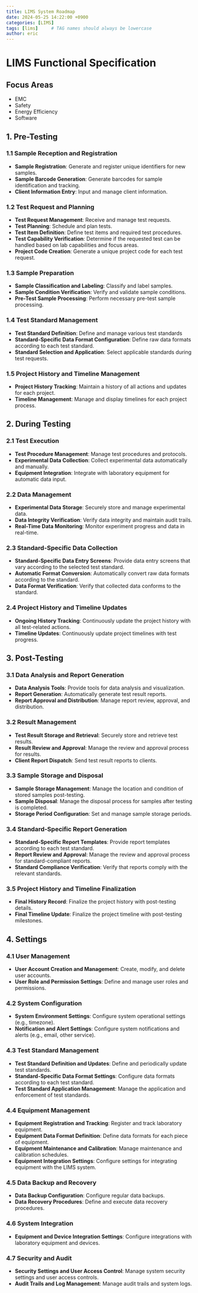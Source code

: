 ```yaml
---
title: LIMS System Roadmap
date: 2024-05-25 14:22:00 +0900
categories: [LIMS]
tags: [lims]     # TAG names should always be lowercase
author: eric
---
```

# LIMS Functional Specification

## Focus Areas
- EMC
- Safety
- Energy Efficiency
- Software

## 1. Pre-Testing

### 1.1 Sample Reception and Registration
- **Sample Registration**: Generate and register unique identifiers for new samples.
- **Sample Barcode Generation**: Generate barcodes for sample identification and tracking.
- **Client Information Entry**: Input and manage client information.

### 1.2 Test Request and Planning
- **Test Request Management**: Receive and manage test requests.
- **Test Planning**: Schedule and plan tests.
- **Test Item Definition**: Define test items and required test procedures.
- **Test Capability Verification**: Determine if the requested test can be handled based on lab capabilities and focus areas.
- **Project Code Creation**: Generate a unique project code for each test request.

### 1.3 Sample Preparation
- **Sample Classification and Labeling**: Classify and label samples.
- **Sample Condition Verification**: Verify and validate sample conditions.
- **Pre-Test Sample Processing**: Perform necessary pre-test sample processing.

### 1.4 Test Standard Management
- **Test Standard Definition**: Define and manage various test standards
- **Standard-Specific Data Format Configuration**: Define raw data formats according to each test standard.
- **Standard Selection and Application**: Select applicable standards during test requests.

### 1.5 Project History and Timeline Management
- **Project History Tracking**: Maintain a history of all actions and updates for each project.
- **Timeline Management**: Manage and display timelines for each project process.

## 2. During Testing

### 2.1 Test Execution
- **Test Procedure Management**: Manage test procedures and protocols.
- **Experimental Data Collection**: Collect experimental data automatically and manually.
- **Equipment Integration**: Integrate with laboratory equipment for automatic data input.

### 2.2 Data Management
- **Experimental Data Storage**: Securely store and manage experimental data.
- **Data Integrity Verification**: Verify data integrity and maintain audit trails.
- **Real-Time Data Monitoring**: Monitor experiment progress and data in real-time.

### 2.3 Standard-Specific Data Collection
- **Standard-Specific Data Entry Screens**: Provide data entry screens that vary according to the selected test standard.
- **Automatic Format Conversion**: Automatically convert raw data formats according to the standard.
- **Data Format Verification**: Verify that collected data conforms to the standard.

### 2.4 Project History and Timeline Updates
- **Ongoing History Tracking**: Continuously update the project history with all test-related actions.
- **Timeline Updates**: Continuously update project timelines with test progress.

## 3. Post-Testing

### 3.1 Data Analysis and Report Generation
- **Data Analysis Tools**: Provide tools for data analysis and visualization.
- **Report Generation**: Automatically generate test result reports.
- **Report Approval and Distribution**: Manage report review, approval, and distribution.

### 3.2 Result Management
- **Test Result Storage and Retrieval**: Securely store and retrieve test results.
- **Result Review and Approval**: Manage the review and approval process for results.
- **Client Report Dispatch**: Send test result reports to clients.

### 3.3 Sample Storage and Disposal
- **Sample Storage Management**: Manage the location and condition of stored samples post-testing.
- **Sample Disposal**: Manage the disposal process for samples after testing is completed.
- **Storage Period Configuration**: Set and manage sample storage periods.

### 3.4 Standard-Specific Report Generation
- **Standard-Specific Report Templates**: Provide report templates according to each test standard.
- **Report Review and Approval**: Manage the review and approval process for standard-compliant reports.
- **Standard Compliance Verification**: Verify that reports comply with the relevant standards.

### 3.5 Project History and Timeline Finalization
- **Final History Record**: Finalize the project history with post-testing details.
- **Final Timeline Update**: Finalize the project timeline with post-testing milestones.

## 4. Settings

### 4.1 User Management
- **User Account Creation and Management**: Create, modify, and delete user accounts.
- **User Role and Permission Settings**: Define and manage user roles and permissions.

### 4.2 System Configuration
- **System Environment Settings**: Configure system operational settings (e.g., timezone).
- **Notification and Alert Settings**: Configure system notifications and alerts (e.g., email, other service).

### 4.3 Test Standard Management
- **Test Standard Definition and Updates**: Define and periodically update test standards.
- **Standard-Specific Data Format Settings**: Configure data formats according to each test standard.
- **Test Standard Application Management**: Manage the application and enforcement of test standards.

### 4.4 Equipment Management
- **Equipment Registration and Tracking**: Register and track laboratory equipment.
- **Equipment Data Format Definition**: Define data formats for each piece of equipment.
- **Equipment Maintenance and Calibration**: Manage maintenance and calibration schedules.
- **Equipment Integration Settings**: Configure settings for integrating equipment with the LIMS system.

### 4.5 Data Backup and Recovery
- **Data Backup Configuration**: Configure regular data backups.
- **Data Recovery Procedures**: Define and execute data recovery procedures.

### 4.6 System Integration
- **Equipment and Device Integration Settings**: Configure integrations with laboratory equipment and devices.

### 4.7 Security and Audit
- **Security Settings and User Access Control**: Manage system security settings and user access controls.
- **Audit Trails and Log Management**: Manage audit trails and system logs.
